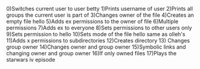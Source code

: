 0)Switches current user to user betty 1)Prints username of user 2)Prints all groups the current user is part of 3)Changes owner of the file 4)Creates an empty file hello 5)Adds ex permissions to the owner of file 6)Multiple permissions 7)Adds ex to everyone 8)Sets permissions to other users only 9)Sets permission to hello 10)Sets mode of the file hello same as olleh's 11)Adds x permissions to subdirectories 12)Creates directory 13) Changes group owner 14)Changes owner and group owner 15)Symbolic links and changing owner and group owner 16)If only owned files 17)Plays the starwars iv episode
